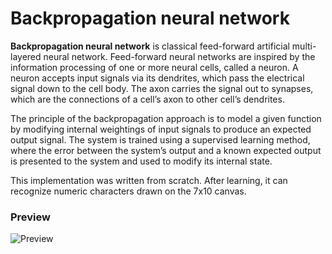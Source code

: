 # Backpropagation neural network
**Backpropagation neural network** is classical feed-forward artificial multi-layered neural network.
Feed-forward neural networks are inspired by the information processing of one or more neural cells, called a neuron. A neuron accepts input signals via its dendrites, which pass the electrical signal down to the cell body. The axon carries the signal out to synapses, which are the connections of a cell’s axon to other cell’s dendrites.


The principle of the backpropagation approach is to model a given function by modifying internal weightings of input signals to produce an expected output signal. The system is trained using a supervised learning method, where the error between the system’s output and a known expected output is presented to the system and used to modify its internal state.

This implementation was written from scratch. After learning, it can recognize numeric characters drawn on the 7x10 canvas.
### Preview
![Preview](https://i.imgur.com/BmPsaHM.gif)
